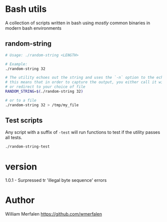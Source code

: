 # Bash utils
A collection of scripts written in bash using *mostly* common binaries in modern bash environments

## random-string
```sh
# Usage: ./random-string <LENGTH>

# Example:
./random-string 32

# The utility echoes out the string and uses the `-n` option to the echo command.
# this means that in order to capture the output, you either call it within a sub-shell
# or redirect to your choice of file
RANDOM_STRING=$(./random-string 32)

# or to a file
./random-string 32 > /tmp/my_file
```


## Test scripts
Any script with a suffix of `-test` will run functions to test if the utility passes
all tests.

```sh
./random-string-test
```

# version
1.0.1  - Surpressed tr 'illegal byte sequence' errors

# Author
William Merfalen https://github.com/wmerfalen
